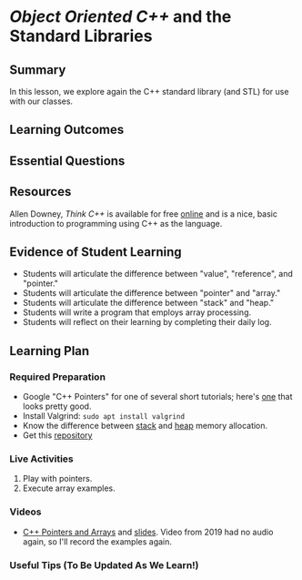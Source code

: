 <!--
This "lecture" or "lesson" template is adapted from the one provided here:
 http://www.buffalo.edu/ubcei/enhance/teaching/lesson-planning.html
Although the page produced from this is learner-facing, some of the
lesson plan structure
-->

# *Object Oriented C++* and the Standard Libraries           

## Summary

<!--
Short description of the lesson.
-->

In this lesson, we explore again the C++ standard library (and STL) for use
with our classes.

<!--
********* STAGE 1 - DESIRED RESULTS ********************************************
-->

## Learning Outcomes

<!--
      What course goals or outcomes will this lesson address?
-->



## Essential Questions

<!--
      What question(s) will your students be able to answer by the end of
      instruction?
-->

## Resources

<!--
      What resources can be made available to your student to support their
      active learning?
      What formats are best suited to complement your course material?
-->

Allen Downey, *Think C++* is available for
free [online](http://greenteapress.com/thinkcpp/thinkCScpp.pdf) and is a nice,
basic introduction to programming using C++ as the language.





<!--
********* STAGE 2 - ASSESSMENT EVIDENCE ****************************************
-->

##  Evidence of Student Learning

<!--
      How will you assess students’ prior knowledge?
      What criteria will be used to assess student performance?
      What evidence will be collected to demonstrate achievement?
      How will students reflect and self-assess their learning?
-->

  - Students will articulate the difference between "value", "reference",
    and "pointer."
  - Students will articulate the difference between "pointer" and "array."
  - Students will articulate the difference between "stack" and "heap."
  - Students will write a program that employs array processing.
  - Students will reflect on their learning by completing their daily log.

<!--
********* STAGE 3 - LEARNING PLAN ****************************************
-->


## Learning Plan

<!--
List the steps in chronological order to create a timeline of what
will occur in your lesson.

Consider how each of the components below will be included in your
lesson if applicable:

   - Anticipatory Sets/Hooks
       * How will you introduce the material and capture their attention?
   - Teacher Modeling
       * What instructional content and techniques will be incorporated
         into this lesson?
   - Guided Practice
       * How will you scaffold information for your students?
       * How will collaborative learning be used?
   - Learning Activities
       * How will students actively engage with the material?
       * How will students work towards achievement of the learning outcomes?
   - Independent Practice
       * How will students show evidence of learning?
   - Reflection
       * What have you learned about your teaching and content covered in this unit?
       * What changes or adjustments could you make?
       * What were the strongest features of your unit?
       * What are your overall reflections in the course to this point?
   - Conclusion and Preview
       * What should students take away from this lesson?
       * What will happen next? Why?
-->

### Required Preparation

  - Google "C++ Pointers" for one of several short tutorials;
    here's [one](https://gist.github.com/ericandrewlewis/720c374c29bbafadedc9)
    that looks pretty good.  
  - Install Valgrind: `sudo apt install valgrind`
  - Know the difference
    between [stack](https://www.geeksforgeeks.org/stack-vs-heap-memory-allocation/)
    and [heap](https://www.geeksforgeeks.org/stack-vs-heap-memory-allocation/) memory allocation.
  - Get this [repository](https://github.com/me701/cpp_pointers_and_arrays)

### Live Activities

  1. Play with pointers.
  2. Execute array examples.

### Videos

- [C++ Pointers and Arrays](tbd)
  and [slides](https://github.com/robertsj/me701/blob/f2019/lectures/PointersArraysAndMemoryManagement.ipynb).
  Video from 2019 had no audio again, so I'll record the examples again.



### Useful Tips (To Be Updated As We Learn!)


<!--  

NOTES  




-->
